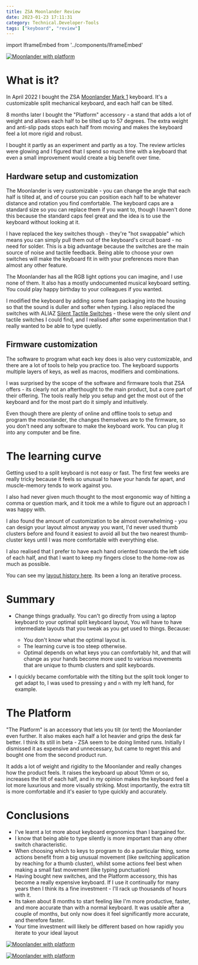 ```yaml
---
title: ZSA Moonlander Review
date: 2023-01-23 17:11:31
category: Technical.Developer-Tools
tags: ["keyboard", "review"]
---
```


import IframeEmbed from '../components/IframeEmbed'

[![Moonlander with
platform](/static/images/keyboard/keyboard1.jpg)](/static/images/keyboard/keyboard1.jpg)

<IframeEmbed src='https://configure.zsa.io/embed/moonlander/layouts/Dnj6q/latest/0' />

<TOCInline toc={props.toc} exclude="Contents" toHeading={2} />

# What is it?

In April 2022 I bought the ZSA [Moonlander Mark 1](https://www.zsa.io/moonlander/) keyboard. It's a
customizable split mechanical keyboard, and each half can be tilted.

8 months later I bought the "Platform" accessory - a stand that adds a lot of weight and allows each
half to be tilted up to 57 degrees. The extra weight and anti-slip pads stops each half from moving
and makes the keyboard feel a lot more rigid and robust.

I bought it partly as an experiment and partly as a toy. The review articles were glowing and I
figured that I spend so much time with a keyboard that even a small improvement would create a big
benefit over time.

## Hardware setup and customization

The Moonlander is very customizable - you can change the angle that each half is tilted at, and of
course you can position each half to be whatever distance and rotation you find comfortable. The
keyboard caps are a standard size so you can replace them if you want to, though I haven't done this
because the standard caps feel great and the idea is to use the keyboard without looking at it.

I have replaced the key switches though - they're "hot swappable" which means you can simply pull
them out of the keyboard's circuit board - no need for solder. This is a big advantage because the
switches are the main source of noise and tactile feedback. Being able to choose your own switches
will make the keyboard fit in with your preferences more than almost any other feature.

The Moonlander has all the RGB light options you can imagine, and I use none of them. It also has a
mostly undocumented musical keyboard setting. You could play happy birthday to your colleagues if
you wanted.

I modified the keyboard by adding some foam packaging into the housing so that the sound is duller
and softer when typing. I also replaced the switches with ALIAZ
[Silent Tactile Switches](https://kbdfans.com/products/pre-orderaliaz-silent-switch-tactile) - these
were the only silent _and_ tactile switches I could find, and I realised after some experimentation
that I really wanted to be able to type quietly.

<IframeEmbed type='youtube' src='https://youtube.com/embed/N-2vutk4TCM' />

## Firmware customization

The software to program what each key does is also very customizable, and there are a lot of tools
to help you practice too. The keyboard supports multiple layers of keys, as well as macros,
modifiers and combinations.

I was surprised by the scope of the software and firmware tools that ZSA offers - its clearly not an
afterthought to the main product, but a core part of their offering. The tools really help you setup
and get the most out of the keyboard and for the most part do it simply and intuitively.

Even though there are plenty of online and offline tools to setup and program the moonlander, the
changes themselves are to the firmware, so you don't need any software to make the keyboard work.
You can plug it into any computer and be fine.

# The learning curve

Getting used to a split keyboard is not easy or fast. The first few weeks are really tricky because
it feels so unusual to have your hands far apart, and muscle-memory tends to work against you.

I also had never given much thought to the most ergonomic way of hitting a comma or question mark,
and it took me a while to figure out an approach I was happy with.

I also found the amount of customization to be almost overwhelming - you can design your layout
almost anyway you want, I'd never used thumb clusters before and found it easiest to avoid all but
the two nearest thumb-cluster keys until I was more comfortable with everything else.

I also realised that I prefer to have each hand oriented towards the left side of each half, and
that I want to keep my fingers close to the home-row as much as possible.

You can see my [layout history here](https://configure.zsa.io/my_layout/view/Dnj6q). Its been a long
an iterative process.

# Summary

- Change things gradually. You can't go directly from using a laptop keyboard to your optimal split
  keyboard layout, You will have to have intermediate layouts that you tweak as you get used to
  things. Because:

  - You don't know what the optimal layout is.
  - The learning curve is too steep otherwise.
  - Optimal depends on what keys you can comfortably hit, and that will change as your hands become
    more used to various movements that are unique to thumb clusters and split keyboards.

- I quickly became comfortable with the tilting but the split took longer to get adapt to, I was
  used to pressing `y` and `n` with my left hand, for example.

# The Platform

"The Platform" is an accessory that lets you tilt (or tent) the Moonlander even further. It also
makes each half a lot heavier and grips the desk far better. I think its still in beta - ZSA seem to
be doing limited runs. Initially I dismissed it as expensive and unnecessary, but came to regret
this and bought one from the second product run.

It adds a lot of weight and rigidity to the Moonlander and really changes how the product feels. It
raises the keyboard up about 10mm or so, increases the tilt of each half, and in my opinion makes
the keyboard feel a lot more luxurious and more visually striking. Most importantly, the extra tilt
is more comfortable and it's easier to type quickly and accurately.

# Conclusions

- I've learnt a lot more about keyboard ergonomics than I bargained for.
- I know that being able to type silently is more important than any other switch characteristic.
- When choosing which to keys to program to do a particular thing, some actions benefit from a big
  unusual movement (like switching application by reaching for a thumb cluster), whilst some actions
  feel best when making a small fast movement (like typing punctuation)
- Having bought new switches, and the Platform accessory, this has become a really expensive
  keyboard. If I use it continually for many years then I think its a fine investment - I'll rack up
  thousands of hours with it.
- Its taken about 8 months to start feeling like I'm more productive, faster, and more accurate than
  with a normal keyboard. It was usable after a couple of months, but only now does it feel
  significantly more accurate, and therefore faster.
- Your time investment will likely be different based on how rapidly you iterate to your ideal
  layout

[![Moonlander with
platform](/static/images/keyboard/keyboard2.jpg)](/static/images/keyboard/keyboard2.jpg)

[![Moonlander with
platform](/static/images/keyboard/keyboard3.jpg)](/static/images/keyboard/keyboard3.jpg)
